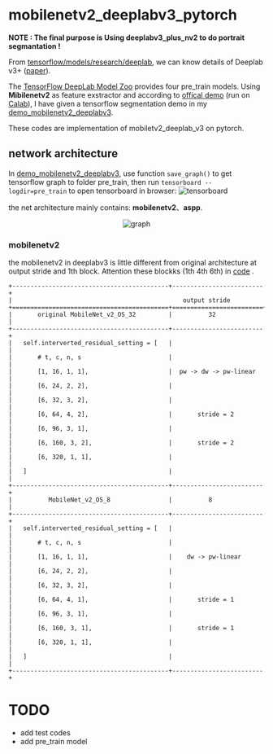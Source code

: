# mobilenetv2_deeplabv3_pytorch

**NOTE : The final purpose is Using deeplabv3_plus_nv2 to do portrait segmantation !**

From [tensorflow/models/research/deeplab](https://github.com/tensorflow/models/tree/master/research/deeplab), we can know details of Deeplab v3+ ([paper](https://arxiv.org/abs/1802.02611)).


The [TensorFlow DeepLab Model Zoo](https://github.com/tensorflow/models/blob/master/research/deeplab/g3doc/model_zoo.md) provides four pre_train models. Using **Mibilenetv2** as feature exstractor and according to [offical demo](https://colab.sandbox.google.com/github/tensorflow/models/blob/master/research/deeplab/deeplab_demo.ipynb) (run on [Calab](https://colab.research.google.com/notebooks/welcome.ipynb)), I have given a tensorflow segmentation demo in my [demo_mobilenetv2_deeplabv3](https://github.com/lizhengwei1992/demo_mobilenetv2_deeplabv3).


These codes are implementation of mobiletv2_deeplab_v3 on pytorch.

## network architecture
In [demo_mobilenetv2_deeplabv3](https://github.com/lizhengwei1992/demo_mobilenetv2_deeplabv3), use function ```save_graph()```
to get tensorflow graph to folder pre_train, then run ```tensorboard --logdir=pre_train``` to open tensorboard in browser:
![tensorboard](https://github.com/lizhengwei1992/mobilenetv2_deeplabv3_pytorch/raw/master/images/tensorboard.png)

the net architecture mainly contains: **mobilenetv2**、**aspp**.


<div align=center>
      
![graph](https://github.com/lizhengwei1992/mobilenetv2_deeplabv3_pytorch/raw/master/images/graph.png)
      
</div>
      
      
      
      
### mobilenetv2
the mobilenetv2 in deeplabv3 is little different from original architecture at output stride and 1th block.
Attention these blockks (1th 4th 6th) in [code](https://github.com/lizhengwei1992/mobilenetv2_deeplabv3_pytorch/blob/master/model/MobileNet_v2.py) .

    +-------------------------------------------+-------------------------+
    |                                               output stride
    +===========================================+=========================+
    |       original MobileNet_v2_OS_32         |          32             | 
    +-------------------------------------------+-------------------------+
    |   self.interverted_residual_setting = [   |                         |
    |       # t, c, n, s                        |                         |
    |       [1, 16, 1, 1],                      |  pw -> dw -> pw-linear  |
    |       [6, 24, 2, 2],                      |                         |
    |       [6, 32, 3, 2],                      |                         |
    |       [6, 64, 4, 2],                      |       stride = 2        |
    |       [6, 96, 3, 1],                      |                         |
    |       [6, 160, 3, 2],                     |       stride = 2        |
    |       [6, 320, 1, 1],                     |                         |
    |   ]                                       |                         |
    +-------------------------------------------+-------------------------+
    |          MobileNet_v2_OS_8                |          8              |
    +-------------------------------------------+-------------------------+
    |   self.interverted_residual_setting = [   |                         |
    |       # t, c, n, s                        |                         |
    |       [1, 16, 1, 1],                      |    dw -> pw-linear      |
    |       [6, 24, 2, 2],                      |                         |
    |       [6, 32, 3, 2],                      |                         |
    |       [6, 64, 4, 1],                      |       stride = 1        |
    |       [6, 96, 3, 1],                      |                         |
    |       [6, 160, 3, 1],                     |       stride = 1        |
    |       [6, 320, 1, 1],                     |                         |
    |   ]                                       |                         |
    +-------------------------------------------+-------------------------+

# TODO

- add test codes
- add pre_train model





